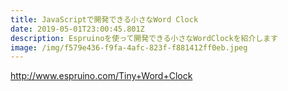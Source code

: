 ```yaml
---
title: JavaScriptで開発できる小さなWord Clock
date: 2019-05-01T23:00:45.801Z
description: Espruinoを使って開発できる小さなWordClockを紹介します
image: /img/f579e436-f9fa-4afc-823f-f881412ff0eb.jpeg
---
```

http://www.espruino.com/Tiny+Word+Clock
